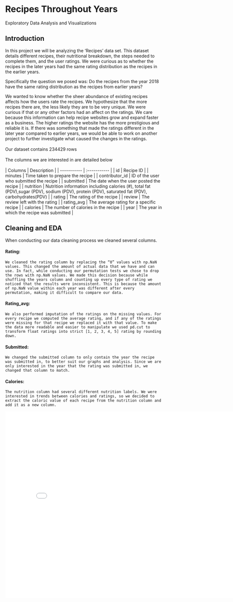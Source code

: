 # Recipes Throughout Years
Exploratory Data Analysis and Visualizations
<br>

## Introduction

In this project we will be analyzing the ‘Recipes’ data set. This dataset details different recipes, their nutritional breakdown, the steps needed to complete them, and the user ratings. We were curious as to whether the recipes in the later years had the same rating distribution as the recipes in the earlier years.

Specifically the question we posed was: Do the recipes from the year 2018 have the same rating distribution as the recipes from earlier years?

We wanted to know whether the sheer abundance of existing recipes affects how the users rate the recipes. We hypothesize that the more recipes there are, the less likely they are to be very unique. We were curious if that or any other factors had an affect on the ratings. We care because this information can help recipe websites grow and expand faster as a business. The higher ratings the website has the more prestigious and reliable it is. If there was something that made the ratings different in the later year compared to earlier years, we would be able to work on another project to further investigate what caused the changes in the ratings.
<br><br>
Our dataset contains 234429 rows
<br><br>
The columns we are interested in are detailed below
<br><br>
| Columns      | Description |
| ----------- | :----------- |
| id      | Recipe ID       |
| minutes   | Time taken to prepare the recipe |
| contributor_id   | ID of the user who submitted the recipe |
| submitted   | The date when the user posted the recipe |
| nutrition   | Nutrition information including calories (#), total fat (PDV),sugar (PDV), sodium (PDV), protein (PDV), saturated fat (PDV), carbohydrates(PDV) |
| rating   | The rating of the recipe |
| review   | The review left with the rating |
| rating_avg | The average rating for a specific recipe |
| calories | The number of calories in the recipe |
| year | The year in which the recipe was submitted |

## Cleaning and EDA
When conducting our data cleaning process we cleaned several columns. 

#### Rating:
	We cleaned the rating column by replacing the “0” values with np.NaN values. This changed the amount of actual data that we have and can use. In fact, while conducting our permutation tests we chose to drop the rows with np.NaN values. We made this decision because while shuffling the years column and counting up every type of rating we noticed that the results were inconsistent. This is because the amount of np.NaN value within each year was different after every permutation, making it difficult to compare our data. 

#### Rating_avg:
	We also performed imputation of the ratings on the missing values. For every recipe we computed the average rating, and if any of the ratings were missing for that recipe we replaced it with that value. To make the data more readable and easier to manipulate we used pd.cut to transform float ratings into strict [1, 2, 3, 4, 5] rating by rounding down.
	
#### Submitted:
	We changed the submitted column to only contain the year the recipe was submitted in, to better suit our graphs and analysis. Since we are only interested in the year that the rating was submitted in, we changed that column to match.

#### Calories:
	The nutrition column had several different nutrition labels. We were interested in trends between calories and ratings, so we decided to extract the caloric value of each recipe from the nutrition column and add it as a new column.

<iframe src="assets/calories-and-year.html" width=800 height=600 frameBorder=0></iframe>
